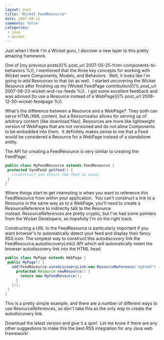 ```yaml
---
layout: post
title: "Wicket FeedResource"
date: 2007-09-12
comments: false
categories:
 - java
 - wicket
---
```


Just when I think I'm a Wicket guru, I discover a new layer to this pretty amazing framework.



One of [my previous posts]({% post_url 2007-05-25-from-components-to-behaviors %}), I mentioned that the three key concepts for working with Wicket were Components, Models, and Behaviors.  Well, it looks like I'm going to add Resources to that list as well.  I started uncovering the Wicket Resource after finishing up my [Wicket FeedPage contribution]({% post_url 2007-08-23-wicket-and-rss-feeds %}).  I got some excellent feedback and was advised [to use a Resource instead of a WebPage]({% post_url 2006-12-30-wicket-feedpage %}).



What's the difference between a Resource and a WebPage?  They both can serve HTML/XML content, but a Resourcealso allows for serving up of arbitrary content (like download files). Resources are more like lightweight version of WebPages that are not versioned and do not allow Components to be embedded into them.  It definitely makes sense to me that a Feed would be considered a Resource for a WebPage instead of a standalone entity.



The API for creating a FeedResource is very similar to creating the FeedPage:


```java
public class MyFeedResource extends FeedResource {
 protected SyndFeed getFeed() {
   //construct and return the feed as usual
 }
}

```



Where things start to get interesting is when you want to reference this FeedResource from within your application.  You can't construct a link to a Resource in the same way as to a WebPage, you'll need to create a ResourceReference to indirectly talk to the Resource instead. ResourceReferences are pretty cryptic, but I've had some pointers from the Wicket Developers, so hopefully I'm on the right track.



Constructing a URL to the FeedResource is particularly important if you want browser's to automatically detect your feed and display their fancy RSS icon. The simplest way to construct this autodiscovery link the FeedResource.autodiscoveryLink() API which will automatically insert the browser autodiscovery link into the HTML head.



```java
public class MyPage extends WebPage {
 public MyPage() {
   add(FeedResource.autodiscoveryLink(new ResourceReference("myFeed") {
     protected Resource newResource() {
       return new MyFeedResource();
     }
   }));
 }
}
```



This is a pretty simple example, and there are a number of different ways to use ResourceReferences, so don't take this as the only way to create the autodiscovery link.



Download the latest version and give it a spin!  Let me know if there are any other suggestions to make this the best RSS integration for any Java web framework!

